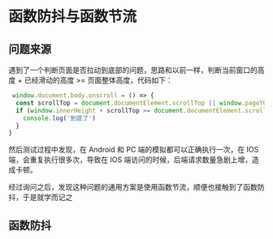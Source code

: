 # 函数防抖与函数节流

## 问题来源

遇到了一个判断页面是否拉动到底部的问题，思路和以前一样，判断当前窗口的高度 + 已经滑动的高度 >= 页面整体高度，代码如下：

```javascript
 window.document.body.onscroll = () => {
  const scrollTop = document.documentElement.scrollTop || window.pageYOffset || document.body.scrollTop
  if (window.innerHeight + scrollTop >= document.documentElement.scrollHeight) {
    console.log('到底了')
  }
}
```

然后测试过程中发现，在 Android 和 PC 端的模拟都可以正确执行一次，在 IOS 端，会重复执行很多次，导致在 IOS 端访问的时候，后端请求数量急剧上增，造成卡顿。

经过询问之后，发现这种问题的通用方案是使用函数节流，顺便也接触到了函数防抖，于是就学而记之

## 函数防抖

